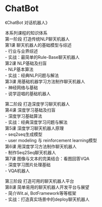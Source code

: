 # ChatBot  
  《ChatBot 对话机器人》 
  
本系列课程的知识体系  
第一阶段 打造传统NLP聊天机器⼈  
	第1课 聊天机器⼈的基础模型与综述  
		- ⾏业与业界综述  
		- 实战：最简单的Rule-Base聊天机器⼈  
	第2课 NLP基础及扫盲  
		- NLP基本算法  
		- 实战：经典NLP问题与解法  
	第3课 ⽤基础机器学习⽅法制作聊天机器⼈  
		- 神经⽹络与基础  
		- 说学逗唱的基础机器⼈  
  
  
第二阶段 打造深度学习聊天机器⼈  
	第4课 深度学习基础及扫盲  
		- 深度学习基础算法  
		- 实战：经典深度学习问题与解法  
	第5课 深度学习聊天机器⼈原理  
		- seq2seq⽣成模型  
		- user modeling 与 reinforcement learning模型  
	第6课 ⽤深度学习⽅法制作聊天机器⼈  
		- 制作Seq2Seq聊天机器⼈  
	第7课 图像与⽂本的完美结合：看图回答VQA  
		- 深度学习图⽚处理基础  
		- VQA机器⼈  
  
  
第三阶段 打造可⽤的聊天机器⼈平台  
	第8课 简单易⽤的聊天机器⼈开发平台与展望  
		- 简介Wit.ai, BotFramework等等框架  
		- 实战：打造真实场景中的deploy聊天机器⼈  
		